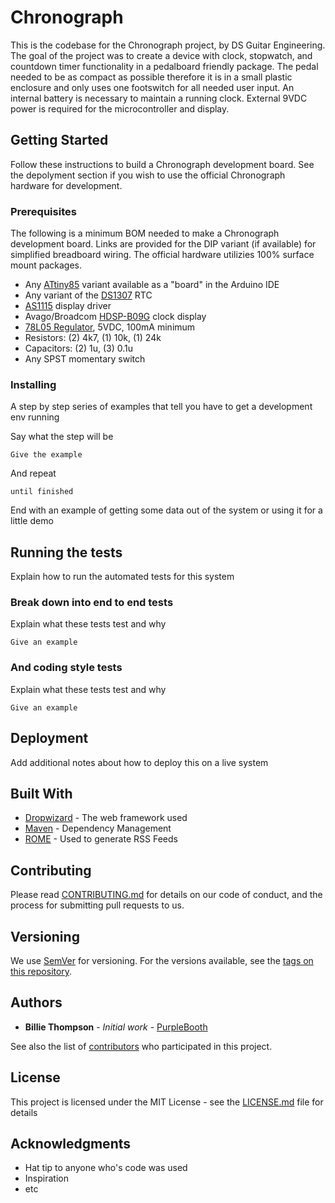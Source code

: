 # Chronograph
This is the codebase for the Chronograph project, by DS Guitar Engineering.  The goal of the project was to create a device with clock, stopwatch, and countdown timer functionality in a pedalboard friendly package.  The pedal needed to be as compact as possible therefore it is in a small plastic enclosure and only uses one footswitch for all needed user input.  An internal battery is necessary to maintain a running clock.  External 9VDC power is required for the microcontroller and display.

## Getting Started

Follow these instructions to build a Chronograph development board.  See the depolyment section if you wish to use the official Chronograph hardware for development.

### Prerequisites

The following is a minimum BOM needed to make a Chronograph development board.  Links are provided for the DIP variant (if available) for simplified breadboard wiring.  The official hardware utilizies 100% surface mount packages.
* Any [ATtiny85](http://www.mouser.com/ProductDetail/Microchip-Technology-Atmel/ATtiny85-20PU/?qs=sGAEpiMZZMtkfMPOFRTOl5CRAVRAdtfp) variant available as a "board" in the Arduino IDE
* Any variant of the [DS1307](http://www.mouser.com/ProductDetail/Maxim-Integrated/DS1307+/?qs=sGAEpiMZZMsWkX3fPoxIPao0OKuDwxf4) RTC
* [AS1115](http://www.mouser.com/Search/ProductDetail.aspx?R=AS1115-BSSTvirtualkey58040000virtualkey985-AS1115-BSST) display driver
* Avago/Broadcom [HDSP-B09G](https://www.mouser.com/Search/ProductDetail.aspx?R=HDSP-B09Gvirtualkey63050000virtualkey630-HDSP-B09G) clock display
* [78L05 Regulator](http://www.mouser.com/ProductDetail/STMicroelectronics/L78L05CZ/?qs=sGAEpiMZZMvHdo5hUx%252bJYu5Iq5FsYDe%252b), 5VDC, 100mA minimum
* Resistors: (2) 4k7, (1) 10k, (1) 24k
* Capacitors: (2) 1u, (3) 0.1u
* Any SPST momentary switch

### Installing

A step by step series of examples that tell you have to get a development env running

Say what the step will be

```
Give the example
```

And repeat

```
until finished
```

End with an example of getting some data out of the system or using it for a little demo

## Running the tests

Explain how to run the automated tests for this system

### Break down into end to end tests

Explain what these tests test and why

```
Give an example
```

### And coding style tests

Explain what these tests test and why

```
Give an example
```

## Deployment

Add additional notes about how to deploy this on a live system

## Built With

* [Dropwizard](http://www.dropwizard.io/1.0.2/docs/) - The web framework used
* [Maven](https://maven.apache.org/) - Dependency Management
* [ROME](https://rometools.github.io/rome/) - Used to generate RSS Feeds

## Contributing

Please read [CONTRIBUTING.md](https://gist.github.com/PurpleBooth/b24679402957c63ec426) for details on our code of conduct, and the process for submitting pull requests to us.

## Versioning

We use [SemVer](http://semver.org/) for versioning. For the versions available, see the [tags on this repository](https://github.com/your/project/tags). 

## Authors

* **Billie Thompson** - *Initial work* - [PurpleBooth](https://github.com/PurpleBooth)

See also the list of [contributors](https://github.com/your/project/contributors) who participated in this project.

## License

This project is licensed under the MIT License - see the [LICENSE.md](LICENSE.md) file for details

## Acknowledgments

* Hat tip to anyone who's code was used
* Inspiration
* etc
